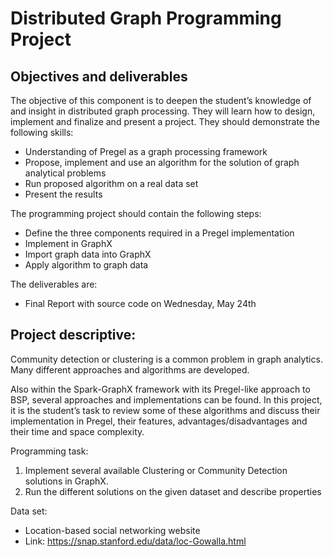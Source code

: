 # Distributed Graph Programming Project
## Objectives and deliverables
The objective of this component is to deepen the student’s knowledge of and insight in distributed graph processing. They will learn how to design, implement and finalize and present a project. They should demonstrate the following skills:

* Understanding of Pregel as a graph processing framework 
* Propose, implement and use an algorithm for the solution of graph analytical problems
* Run proposed algorithm on a real data set
* Present the results

The programming project should contain the following steps:
* Define the three components required in a Pregel implementation
* Implement in GraphX 
*	Import graph data into GraphX
*	Apply algorithm to graph data

The deliverables are: 
*	Final Report with source code on Wednesday, May 24th

## Project descriptive:
Community detection or clustering is a common problem in graph analytics. Many different approaches and algorithms are developed.

Also within the Spark-GraphX framework with its Pregel-like approach to BSP, several approaches and implementations can be found. In this project, it is the student’s task to review some of these algorithms and discuss their implementation in Pregel, their features, advantages/disadvantages and their time and space complexity.

Programming task:
1.	Implement several available Clustering or Community Detection solutions in GraphX.
2.	Run the different solutions on the given dataset and describe properties

Data set:
*	Location-based social networking website
*	Link: https://snap.stanford.edu/data/loc-Gowalla.html
